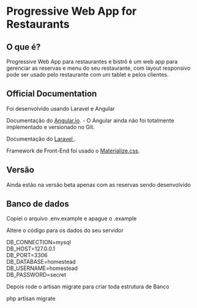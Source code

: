 # Progressive Web App for Restaurants

## O que é?

Progressive Web App para restaurantes e bistrô é um web app para gerenciar as reservas e menu do seu restaurante, com layout responsivo pode ser usado pelo restaurante com um tablet e pelos clientes.

## Official Documentation

Foi desenvolvido usando Laravel e Angular

Documentação do [Angular.io](https://angular.io/docs/ts/latest/). - O Angular ainda não foi totalmente implementado e versionado no Git.

Documentação do [Laravel ](http://laravel.com/docs).

Framework de Front-End foi usado o [Materialize.css](http://materializecss.com/color.html).


## Versão

Ainda estão na versão beta apenas com as reservas sendo desenvolvido


## Banco de dados

Copiei o arquivo .env.example e apague o .example

Altere o código para os dados do seu servidor

DB_CONNECTION=mysql<br>
DB_HOST=127.0.0.1<br>
DB_PORT=3306<br>
DB_DATABASE=homestead<br>
DB_USERNAME=homestead<br>
DB_PASSWORD=secret<br>

Depois rode o artisan migrate para criar toda estrutura de Banco

php artisan migrate

